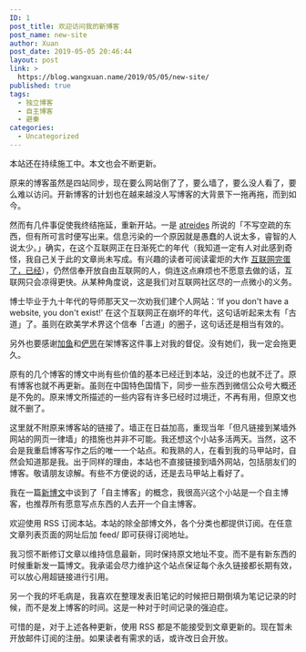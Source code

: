 ```yaml
---
ID: 1
post_title: 欢迎访问我的新博客
post_name: new-site
author: Xuan
post_date: 2019-05-05 20:46:44
layout: post
link: >
  https://blog.wangxuan.name/2019/05/05/new-site/
published: true
tags:
  - 独立博客
  - 自主博客
  - 避秦
categories:
  - Uncategorized
---
```

本站还在持续施工中。本文也会不断更新。

原来的博客虽然是四站同步，现在要么网站倒了了，要么墙了，要么没人看了，要么难以访问。开新博客的计划也在越来越没人写博客的大背景下一拖再拖，而到如今。

然而有几件事促使我终结拖延，重新开站。一是 [atreides](https://solitorian.com/2019/04/freefromqin/) 所说的「不写空疏的东西，但有所可言时便写出来。信息污染的一个原因就是愚蠢的人说太多，睿智的人说太少。」确实，在这个互联网正在日渐死亡的年代（我知道一定有人对此感到奇怪，我自己关于此的文章尚未写成。有兴趣的读者可阅读霍炬的大作 [互联网完蛋了，已经](https://mp.weixin.qq.com/s?__biz=MjM5MTE4Nzk1NA==&mid=2650741755&idx=1&sn=d53dc6d886288ae9d99e53c1de657fc6&chksm=beb2ed6689c56470497ffcdf810c900fee00770980801b1e0ad0b2fbab929e175ffeaa9717f4&scene=21)），仍然信奉开放自由互联网的人，倘连这点麻烦也不愿意去做的话，互联网只会凉得更快。从某种角度说，这是我们对互联网社区尽的一点微小的义务。

博士毕业于九十年代的导师那天又一次劝我们建个人网站：‘If you don't have a website, you don't exist!’ 在这个互联网正在崩坏的年代，这句话听起来太有「古道」了。虽则在欧美学术界这个信奉「古道」的圈子，这句话还是相当有效的。

另外也要感谢[加鱼](https://kkjiayu.github.io/)和[俨思](https://1983etymonjin.github.io/)在架博客这件事上对我的督促。没有她们，我一定会拖更久。

原有的几个博客的博文中尚有些价值的基本已经迁到本站，没迁的也就不迁了。原有博客也就不再更新。虽则在中国特色国情下，同步一些东西到微信公众号大概还是不免的。原来博文所描述的一些内容有许多已经时过境迁，不再有用，但原文也就不删了。

这里就不附原来博客站的链接了。墙正在日益加高，重现当年「但凡链接到某墙外网站的网页一律墙」的措施也并非不可能。我还想这个小站多活两天。当然，这不会是我重启博客写作之后的唯一一个站点。和我熟的人，在看到我的马甲站时，自然会知道那是我。出于同样的理由，本站也不直接链接到墙外网站，包括朋友们的博客。敬请朋友谅解。有些不方便说的话，还是去马甲站上看好了。

我在一篇[新博文](http://blog.wangxuan.name/2020/03/04/where-to-host-my-blog/)中谈到了「自主博客」的概念，我很高兴这个小站是一个自主博客，也推荐所有愿意写点东西的人去开一个自主博客。

欢迎使用 RSS 订阅本站。本站的除全部博文外，各个分类也都提供订阅。在任意文章列表页面的网址后加 feed/ 即可获得订阅地址。

我习惯不断修订文章以维持信息最新，同时保持原文地址不变。而不是有新东西的时候重新发一篇博文。我承诺会尽力维护这个站点保证每个永久链接都长期有效，可以放心用超链接进行引用。

另一个我的坏毛病是，我喜欢在整理发表旧笔记的时候把日期倒填为笔记记录的时候，而不是发上博客的时间。这是一种对于时间记录的强迫症。

可惜的是，对于上述各种更新，使用 RSS 都是不能接受到文章更新的。现在暂未开放邮件订阅的注册。如果读者有需求的话，或许改日会开放。
